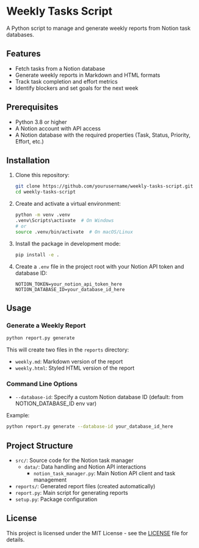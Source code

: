 # Weekly Tasks Script

A Python script to manage and generate weekly reports from Notion task databases.

## Features

- Fetch tasks from a Notion database
- Generate weekly reports in Markdown and HTML formats
- Track task completion and effort metrics
- Identify blockers and set goals for the next week

## Prerequisites

- Python 3.8 or higher
- A Notion account with API access
- A Notion database with the required properties (Task, Status, Priority, Effort, etc.)

## Installation

1. Clone this repository:
   ```bash
   git clone https://github.com/yourusername/weekly-tasks-script.git
   cd weekly-tasks-script
   ```

2. Create and activate a virtual environment:
   ```bash
   python -m venv .venv
   .venv\Scripts\activate  # On Windows
   # or
   source .venv/bin/activate  # On macOS/Linux
   ```

3. Install the package in development mode:
   ```bash
   pip install -e .
   ```

4. Create a `.env` file in the project root with your Notion API token and database ID:
   ```
   NOTION_TOKEN=your_notion_api_token_here
   NOTION_DATABASE_ID=your_database_id_here
   ```

## Usage

### Generate a Weekly Report

```bash
python report.py generate
```

This will create two files in the `reports` directory:
- `weekly.md`: Markdown version of the report
- `weekly.html`: Styled HTML version of the report

### Command Line Options

- `--database-id`: Specify a custom Notion database ID (default: from NOTION_DATABASE_ID env var)

Example:
```bash
python report.py generate --database-id your_database_id_here
```

## Project Structure

- `src/`: Source code for the Notion task manager
  - `data/`: Data handling and Notion API interactions
    - `notion_task_manager.py`: Main Notion API client and task management
- `reports/`: Generated report files (created automatically)
- `report.py`: Main script for generating reports
- `setup.py`: Package configuration

## License

This project is licensed under the MIT License - see the [LICENSE](LICENSE) file for details.

